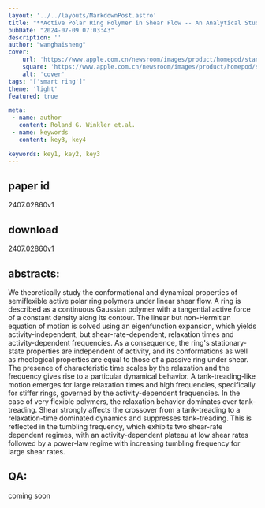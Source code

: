 ```yaml
---
layout: '../../layouts/MarkdownPost.astro'
title: "**Active Polar Ring Polymer in Shear Flow -- An Analytical Study**"
pubDate: "2024-07-09 07:03:43"
description: ''
author: "wanghaisheng"
cover:
    url: 'https://www.apple.com.cn/newsroom/images/product/homepod/standard/Apple-HomePod-hero-230118_big.jpg.large_2x.jpg'
    square: 'https://www.apple.com.cn/newsroom/images/product/homepod/standard/Apple-HomePod-hero-230118_big.jpg.large_2x.jpg'
    alt: 'cover'
tags: "['smart ring']" 
theme: 'light'
featured: true

meta:
 - name: author
   content: Roland G. Winkler et.al.
 - name: keywords
   content: key3, key4

keywords: key1, key2, key3
---
```


## paper id
2407.02860v1
## download
[2407.02860v1](http://arxiv.org/abs/2407.02860v1)
## abstracts:
We theoretically study the conformational and dynamical properties of semiflexible active polar ring polymers under linear shear flow. A ring is described as a continuous Gaussian polymer with a tangential active force of a constant density along its contour. The linear but non-Hermitian equation of motion is solved using an eigenfunction expansion, which yields activity-independent, but shear-rate-dependent, relaxation times and activity-dependent frequencies. As a consequence, the ring's stationary-state properties are independent of activity, and its conformations as well as rheological properties are equal to those of a passive ring under shear. The presence of characteristic time scales by the relaxation and the frequency gives rise to a particular dynamical behavior. A tank-treading-like motion emerges for large relaxation times and high frequencies, specifically for stiffer rings, governed by the activity-dependent frequencies. In the case of very flexible polymers, the relaxation behavior dominates over tank-treading. Shear strongly affects the crossover from a tank-treading to a relaxation-time dominated dynamics and suppresses tank-treading. This is reflected in the tumbling frequency, which exhibits two shear-rate dependent regimes, with an activity-dependent plateau at low shear rates followed by a power-law regime with increasing tumbling frequency for large shear rates.
## QA:
coming soon
